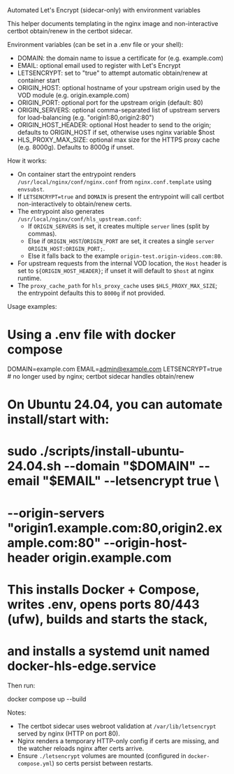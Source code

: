Automated Let's Encrypt (sidecar-only) with environment variables

This helper documents templating in the nginx image and non-interactive certbot obtain/renew in the certbot sidecar.

Environment variables (can be set in a .env file or your shell):
- DOMAIN: the domain name to issue a certificate for (e.g. example.com)
- EMAIL: optional email used to register with Let's Encrypt
- LETSENCRYPT: set to "true" to attempt automatic obtain/renew at container start
 - ORIGIN_HOST: optional hostname of your upstream origin used by the VOD module (e.g. origin.example.com)
 - ORIGIN_PORT: optional port for the upstream origin (default: 80)
 - ORIGIN_SERVERS: optional comma-separated list of upstream servers for load-balancing (e.g. "origin1:80,origin2:80")
- ORIGIN_HOST_HEADER: optional Host header to send to the origin; defaults to ORIGIN_HOST if set, otherwise uses nginx variable $host
 - HLS_PROXY_MAX_SIZE: optional max size for the HTTPS proxy cache (e.g. 8000g). Defaults to 8000g if unset.

How it works:
- On container start the entrypoint renders `/usr/local/nginx/conf/nginx.conf` from `nginx.conf.template` using `envsubst`.
- If `LETSENCRYPT=true` and `DOMAIN` is present the entrypoint will call certbot non-interactively to obtain/renew certs.
- The entrypoint also generates `/usr/local/nginx/conf/hls_upstream.conf`:
   - If `ORIGIN_SERVERS` is set, it creates multiple `server` lines (split by commas).
   - Else if `ORIGIN_HOST`/`ORIGIN_PORT` are set, it creates a single `server ORIGIN_HOST:ORIGIN_PORT;`.
   - Else it falls back to the example `origin-test.origin-videos.com:80`.
- For upstream requests from the internal VOD location, the `Host` header is set to `${ORIGIN_HOST_HEADER}`; if unset it will default to `$host` at nginx runtime.
 - The `proxy_cache_path` for `hls_proxy_cache` uses `$HLS_PROXY_MAX_SIZE`; the entrypoint defaults this to `8000g` if not provided.

Usage examples:

# Using a .env file with docker compose
DOMAIN=example.com
EMAIL=admin@example.com
LETSENCRYPT=true  # no longer used by nginx; certbot sidecar handles obtain/renew

# On Ubuntu 24.04, you can automate install/start with:
#   sudo ./scripts/install-ubuntu-24.04.sh --domain "$DOMAIN" --email "$EMAIL" --letsencrypt true \
#       --origin-servers "origin1.example.com:80,origin2.example.com:80" --origin-host-header origin.example.com
# This installs Docker + Compose, writes .env, opens ports 80/443 (ufw), builds and starts the stack,
# and installs a systemd unit named docker-hls-edge.service

Then run:

docker compose up --build

Notes:
- The certbot sidecar uses webroot validation at `/var/lib/letsencrypt` served by nginx (HTTP on port 80).
- Nginx renders a temporary HTTP-only config if certs are missing, and the watcher reloads nginx after certs arrive.
- Ensure `./letsencrypt` volumes are mounted (configured in `docker-compose.yml`) so certs persist between restarts.
